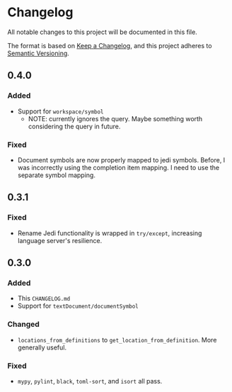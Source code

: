 # Changelog

All notable changes to this project will be documented in this file.

The format is based on [Keep a Changelog](https://keepachangelog.com/en/1.0.0/),
and this project adheres to [Semantic Versioning](https://semver.org/spec/v2.0.0.html).

## 0.4.0

### Added

* Support for `workspace/symbol`
    * NOTE: currently ignores the query. Maybe something worth considering the query in future.

### Fixed

* Document symbols are now properly mapped to jedi symbols. Before, I was incorrectly using the completion item mapping. I need to use the separate symbol mapping.

## 0.3.1

### Fixed

* Rename Jedi functionality is wrapped in `try/except`, increasing language server's resilience.

## 0.3.0

### Added

* This `CHANGELOG.md`
* Support for `textDocument/documentSymbol`

### Changed

* `locations_from_definitions` to `get_location_from_definition`. More generally useful.

### Fixed

* `mypy`, `pylint`, `black`, `toml-sort`, and `isort` all pass.
